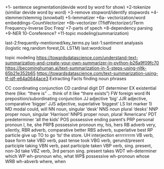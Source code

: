 +1- sentence segmentation(devide word by word for show)
+2-tokenize (similiar devide word by word)
+3-remove stopword/identify stopwords
+4-stemmer/stemmig (snowball)
+5-lemmatizer
+6a- vectorization/word embeddings-CountVectorizer
+6b-vectorizer (TfidfVectorizer)/Term Frequency-Inverse Doc Freq/
+7-parts of spech
+8-dependency parsing
+9-NER
10-Coreference?
+11-topic modeling(summarization)







last-2:frequently-mentioned/key_terms.py
last-1:santiment analyasis (logistic reg,random forest,DL LSTM)
last:wordcloud

topic modeling https://towardsdatascience.com/understand-text-summarization-and-create-your-own-summarizer-in-python-b26a9f09fc70
https://becominghuman.ai/text-summarization-in-5-steps-using-nltk-65b21e352b65
https://towardsdatascience.com/text-summarization-using-tf-idf-e64a0644ace3
Extracting Facts
finding noun phrases

CC coordinating conjunction
CD cardinal digit
DT determiner
EX existential there (like: “there is” … think of it like “there exists”)
FW foreign word
IN preposition/subordinating conjunction
JJ adjective ‘big’
JJR adjective, comparative ‘bigger’
JJS adjective, superlative ‘biggest’
LS list marker 1)
MD modal could, will
NN noun, singular ‘desk’
NNS noun plural ‘desks’
NNP proper noun, singular ‘Harrison’
NNPS proper noun, plural ‘Americans’
PDT predeterminer ‘all the kids’
POS possessive ending parent‘s
PRP personal pronoun I, he, she
PRP$ possessive pronoun my, his, hers
RB adverb very, silently,
RBR adverb, comparative better
RBS adverb, superlative best
RP particle give up
TO to go ‘to‘ the store.
UH interjection errrrrrrrm
VB verb, base form take
VBD verb, past tense took
VBG verb, gerund/present participle taking
VBN verb, past participle taken
VBP verb, sing. present, non-3d take
VBZ verb, 3rd person sing. present takes
WDT wh-determiner which
WP wh-pronoun who, what
WP$ possessive wh-pronoun whose
WRB wh-abverb where, when